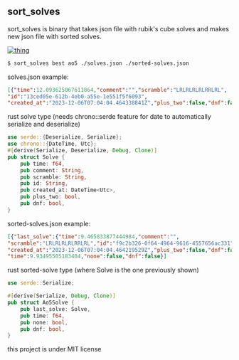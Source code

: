 sort_solves
------------

sort_solves is binary that takes json file with rubik's cube solves and makes new json file with sorted solves.

[![thing](https://img.shields.io/badge/v0.2.0%20-%20sort_solves?label=crates.io)](https://www.crates.io/crates/sort_solves)



```sh
$ sort_solves best ao5 ./solves.json ./sorted-solves.json
```

solves.json example:
```json
[{"time":12.093625067611864,"comment":"","scramble":"LRLRLRLRLRRLRL",
"id":"13ced05e-612b-4eb0-a55e-1e551f5f6093",
"created_at":"2023-12-06T07:04:04.464338841Z","plus_two":false,"dnf":false}]
```
rust solve type (needs chrono::serde feature for date to automatically serialize and deserialize)
```rust
use serde::{Deserialize, Serialize};
use chrono::{DateTime, Utc};
#[derive(Serialize, Deserialize, Debug, Clone)]
pub struct Solve {
    pub time: f64,
    pub comment: String,
    pub scramble: String,
    pub id: String,
    pub created_at: DateTime<Utc>,
    pub plus_two: bool,
    pub dnf: bool,
}
```

sorted-solves.json example:
```json
[{"last_solve":{"time":9.465833877444984,"comment":"",
"scramble":"LRLRLRLRLRRLRL","id":"f9c2b326-0f64-4964-9616-4557656ac331",
"created_at":"2023-12-06T07:04:04.464219529Z","plus_two":false,"dnf":false},
"time":9.93495505183404,"none":false,"dnf":false}]
```
rust sorted-solve type (where Solve is the one previously shown)
```rust
use serde::Serialize;

#[derive(Serialize, Debug, Clone)]
pub struct Ao5Solve {
    pub last_solve: Solve,
    pub time: f64,
    pub none: bool,
    pub dnf: bool,
}

```
this project is under MIT license
